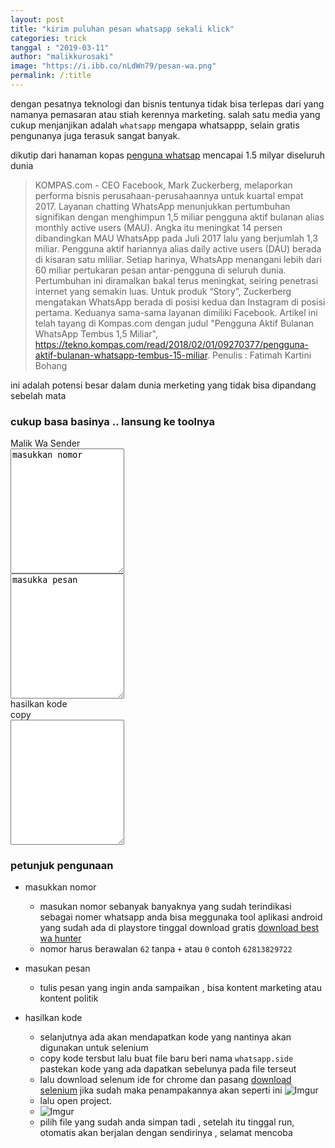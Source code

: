 ```yaml
---
layout: post
title: "kirim puluhan pesan whatsapp sekali klick"
categories: trick
tanggal : "2019-03-11"
author: "malikkurosaki"
image: "https://i.ibb.co/nLdWn79/pesan-wa.png"
permalink: /:title
---
```


dengan pesatnya teknologi dan bisnis tentunya tidak bisa terlepas dari yang namanya pemasaran atau stiah kerennya marketing.
salah satu media yang cukup menjanjikan adalah `whatsapp` mengapa whatsappp, selain gratis pengunanya juga terasuk sangat banyak.
<!-- more -->
dikutip dari hanaman kopas [penguna whatsap](https://tekno.kompas.com/read/2018/02/01/09270377/pengguna-aktif-bulanan-whatsapp-tembus-15-miliar) 
mencapai 1.5 milyar diseluruh dunia

> KOMPAS.com - CEO Facebook, Mark Zuckerberg, melaporkan performa bisnis perusahaan-perusahaannya untuk kuartal empat 2017. Layanan chatting WhatsApp menunjukkan pertumbuhan signifikan dengan menghimpun 1,5 miliar pengguna aktif bulanan alias monthly active users (MAU). Angka itu meningkat 14 persen dibandingkan MAU WhatsApp pada Juli 2017 lalu yang berjumlah 1,3 miliar. Pengguna aktif hariannya alias daily active users (DAU) berada di kisaran satu mliliar. Setiap harinya, WhatsApp menangani lebih dari 60 miliar pertukaran pesan antar-pengguna di seluruh dunia. Pertumbuhan ini diramalkan bakal terus meningkat, seiring penetrasi internet yang semakin luas. Untuk produk “Story”, Zuckerberg mengatakan WhatsApp berada di posisi kedua dan Instagram di posisi pertama. Keduanya sama-sama layanan dimiliki Facebook.
Artikel ini telah tayang di Kompas.com dengan judul "Pengguna Aktif Bulanan WhatsApp Tembus 1,5 Miliar", https://tekno.kompas.com/read/2018/02/01/09270377/pengguna-aktif-bulanan-whatsapp-tembus-15-miliar. 
Penulis : Fatimah Kartini Bohang


ini adalah potensi besar dalam dunia merketing yang tidak bisa dipandang sebelah mata

### cukup basa basinya .. lansung ke toolnya

<div class="w3-container w3-padding w3-content">
    <div class="w3-xxlarge w3-container w3-center w3-padding w3-text-red ">
        Malik Wa Sender
    </div>
    <div class="w3-container w3-cell-raw w3-blue w3-round w3-card">
        <div class="w3-container w3-padding w3-half w3-cell">
            <textarea id="inputnomer" class="w3-input" value="" style="height:200px">masukkan nomor</textarea>
            <div id="jumblah" class="w3-padding w3-container w3-xlarge"></div>
        </div>
        <div class="w3-container w3-padding w3-half w3-cell">
            <textarea id="inputpesan" class="w3-input" value="" style="height:200px">masukka pesan</textarea>
        </div>
    </div>
    <div class="w3-container w3-padding w3-center">
        <div id="hasilkankode" class="w3-button w3-blue w3-round">hasilkan kode</div>
        <div id="copy1" class="w3-button w3-blue w3-round">copy</div>
    </div>
    <div class="w3-container w3-padding">
        <textarea id="lihat" class="w3-input w3-padding w3-container w3-card w3-round" style="height:200px;overflow:scroll"></textarea>
    </div>
</div>
        
<script>
    var inputnomer = document.getElementById("inputnomer");
    var inputpesan = document.getElementById("inputpesan");
    var hasilkankode = document.getElementById("hasilkankode");
    var lihat = document.getElementById("lihat");
    var jumblah = document.getElementById("jumblah");
    var copy1 = document.getElementById("copy1");


    inputnomer.onpaste = function(){
        inputnomer.onmousemove = function(){
            var jm = inputnomer.value.split("\n");
            jumblah.innerHTML = jm.length-1 + "nomor"
        }
        
    }

    hasilkankode.onclick = function(){
        if(inputnomer.value == "masukkan nomor" || inputnomer.value == ""){
            alert("masukkan nomor")
            return;
        }

        if(inputpesan.value == "masukkan pesan" || inputpesan.value == ""){
            alert("masukkan nomor")
            return;
        }
        var nomor = inputnomer.value.split("\n")
        var pesan = escape(inputpesan.value);
        var tmp = "";
        for(var i=0;i<nomor.length;i++){
            var datanya = '{"command":"open","target":"https://web.whatsapp.com/send?phone='+nomor[i]+'&text='+pesan+'"},{"command":"click","target":"css=button._35EW6 > span"},';
            tmp += datanya;
        }
        var kode = '{"name":"wa","tests":[{"id":"1","name":"","commands":['+tmp+']}],"suites":[{"persistSession":false,"parallel":false,"timeout":300,"tests":["1"]}],"urls":["https://web.whatsapp.com/"],"plugins":[]}';

        lihat.innerHTML = kode.replace(',]}],"suites"',']}],\"suites"');
    }

    copy1.onclick = function(){         
        lihat.focus();
        lihat.select();
        if (!document.execCommand) return;
        document.execCommand('copy');
    }
    
</script>


### petunjuk pengunaan
- masukkan nomor
    - masukan nomor sebanyak banyaknya yang sudah terindikasi sebagai nomer whatsapp anda bisa meggunaka tool 
    aplikasi android yang sudah ada di playstore tinggal download gratis [download best wa hunter](https://play.google.com/store/apps/details?id=com.malikkurosaki.bestwahunter)
    - nomor harus berawalan `62` tanpa `+` atau `0` contoh `62813829722`

- masukan pesan
    - tulis pesan yang ingin anda sampaikan , bisa kontent marketing atau kontent politik

- hasilkan kode
    - selanjutnya ada akan mendapatkan kode yang nantinya akan digunakan untuk selenium
    - copy kode tersbut lalu buat file baru beri nama `whatsapp.side` pastekan kode yang ada dapatkan sebelunya pada file terseut
    - lalu download selenum ide for chrome dan pasang [download selenium](https://chrome.google.com/webstore/detail/selenium-ide/mooikfkahbdckldjjndioackbalphokd?hl=en)
    jika sudah maka penampakannya akan seperti ini ![Imgur](https://i.imgur.com/uiEklxx.png)
    - lalu open project.
    - ![Imgur](https://i.imgur.com/kLTUaPS.png)
    - pilih file yang sudah anda simpan tadi , setelah itu tinggal run, otomatis akan berjalan dengan sendirinya , 
    selamat mencoba